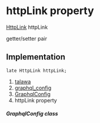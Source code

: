 
<div>

# httpLink property

</div>


[HttpLink](https://pub.dev/documentation/gql_http_link/1.0.1+1/gql_http_link/HttpLink-class.html)
httpLink


getter/setter pair




## Implementation

``` language-dart
late HttpLink httpLink;
```







1.  [talawa](../../index.md)
2.  [graphql_config](../../services_graphql_config/)
3.  [GraphqlConfig](../../services_graphql_config/GraphqlConfig-class.md)
4.  httpLink property

##### GraphqlConfig class







